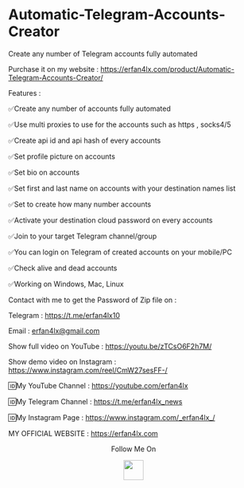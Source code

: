 # Automatic-Telegram-Accounts-Creator
Create any number of Telegram accounts fully automated

Purchase it on my website : https://erfan4lx.com/product/Automatic-Telegram-Accounts-Creator/

Features :

✅Create any number of accounts fully automated

✅Use multi proxies to use for the accounts such as https , socks4/5

✅Create api id and api hash of every accounts

✅Set profile picture on accounts

✅Set bio on accounts

✅Set first and last name on accounts with your destination names list

✅Set to create how many number accounts

✅Activate your destination cloud password on every accounts

✅Join to your target Telegram channel/group

✅You can login on Telegram of created accounts on your mobile/PC

✅Check alive and dead accounts

✅Working on Windows, Mac, Linux

Contact with me to get the Password of Zip file on :

 Telegram : https://t.me/erfan4lx10
  
 Email : erfan4lx@gmail.com
 
Show full video on YouTube : https://youtu.be/zTCsO6F2h7M/

Show demo video on Instagram : https://www.instagram.com/reel/CmW27sesFF-/
 
🆔My YouTube Channel : https://youtube.com/erfan4lx

🆔My Telegram Channel : https://t.me/erfan4lx_news

🆔My Instagram Page : https://www.instagram.com/_erfan4lx_/

 MY OFFICIAL WEBSITE : https://erfan4lx.com

<p align="center">
  Follow Me On
</p>
<p align="center">
  <a href="https://www.youtube.com/c/erfan4lx?sub_confirmation=1">
    <img src="https://www.iconsdb.com/icons/preview/black/youtube-4-xxl.png" width="40" height="40">
  </a>
</p>
